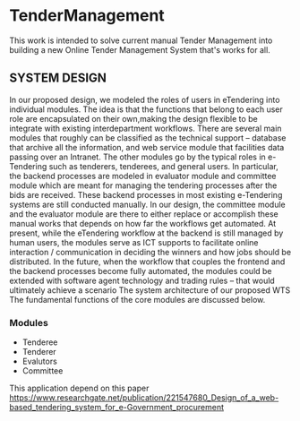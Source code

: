 # TenderManagement
This work is intended to solve current manual Tender Management into building a new Online Tender Management System that's works for all.
## SYSTEM DESIGN
In our proposed design, we modeled the roles of users in eTendering into individual modules. The idea is that the functions
that belong to each user role are encapsulated on their own,making the design flexible to be integrate with existing interdepartment workflows. There are several main modules that roughly can be classified as the technical support – database that archive all the information, and web service module that facilities data passing over an Intranet. The other modules go by the typical roles in e-Tendering such as tenderers, tenderees, and general
users. In particular, the backend processes are modeled in evaluator module and committee module which are meant for 
managing the tendering processes after the bids are received. These backend processes in most existing e-Tendering systems are
still conducted manually. In our design, the committee module and the evaluator module are there to either
replace or accomplish these manual works that depends on how far the workflows get automated. At present, while the eTendering workflow at the backend is still managed by human users, the modules serve as ICT supports to facilitate online interaction / communication in deciding the winners and how jobs
should be distributed. In the future, when the workflow that couples the frontend and the backend processes become fully automated, the modules could be extended with software agent technology and trading rules – that would ultimately achieve a scenario The system architecture of our proposed WTS The
fundamental functions of the core modules are discussed below.
### Modules
- Tenderee
- Tenderer
- Evalutors
- Committee

This application depend on this paper https://www.researchgate.net/publication/221547680_Design_of_a_web-based_tendering_system_for_e-Government_procurement
